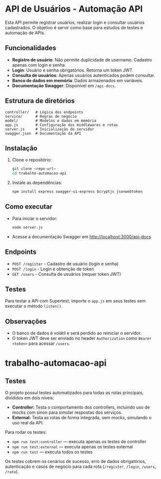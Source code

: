 # API de Usuários - Automação API

Esta API permite registrar usuários, realizar login e consultar usuários cadastrados. O objetivo é servir como base para estudos de testes e automação de APIs.

## Funcionalidades
- **Registro de usuário**: Não permite duplicidade de username. Cadastro apenas com login e senha.
- **Login**: Usuário e senha obrigatórios. Retorna um token JWT.
- **Consulta de usuários**: Apenas usuários autenticados podem consultar.
- **Banco de dados em memória**: Dados armazenados em variáveis.
- **Documentação Swagger**: Disponível em `/api-docs`.

## Estrutura de diretórios
```
controller/   # Lógica dos endpoints
service/      # Regras de negócio
model/        # Modelos e dados em memória
app.js        # Configuração dos middlewares e rotas
server.js     # Inicialização do servidor
swagger.json  # Documentação da API
```

## Instalação

1. Clone o repositório:
   ```bash
   git clone <repo-url>
   cd trabalho-automacao-api
   ```
2. Instale as dependências:
   ```bash
   npm install express swagger-ui-express bcryptjs jsonwebtoken
   ```

## Como executar

- Para iniciar o servidor:
  ```bash
  node server.js
  ```
- Acesse a documentação Swagger em [http://localhost:3000/api-docs](http://localhost:3000/api-docs)

## Endpoints

- `POST /register` - Cadastro de usuário (login e senha)
- `POST /login` - Login e obtenção de token
- `GET /users` - Consulta de usuários (requer token JWT)

## Testes

Para testar a API com Supertest, importe o `app.js` em seus testes sem executar o método `listen()`.

## Observações
- O banco de dados é volátil e será perdido ao reiniciar o servidor.
- O token JWT deve ser enviado no header `Authorization` como `Bearer <token>` para acessar `/users`.
# trabalho-automacao-api


## Testes

O projeto possui testes automatizados para todas as rotas principais, divididos em dois níveis:

- **Controller:** Testa o comportamento dos controllers, incluindo uso de mocks com sinon para simular respostas dos serviços.
- **External:** Testa as rotas de forma integrada, sem mocks, simulando o uso real da API.

Para rodar os testes:

- `npm run test:controller` — executa apenas os testes de controller
- `npm run test:external` — executa apenas os testes external
- `npm run test` — executa todos os testes

Os testes cobrem os cenários de sucesso, erro de dados obrigatórios, autenticação e casos de negócio para cada rota (`/register`, `/login`, `/users`, `/rate`).
